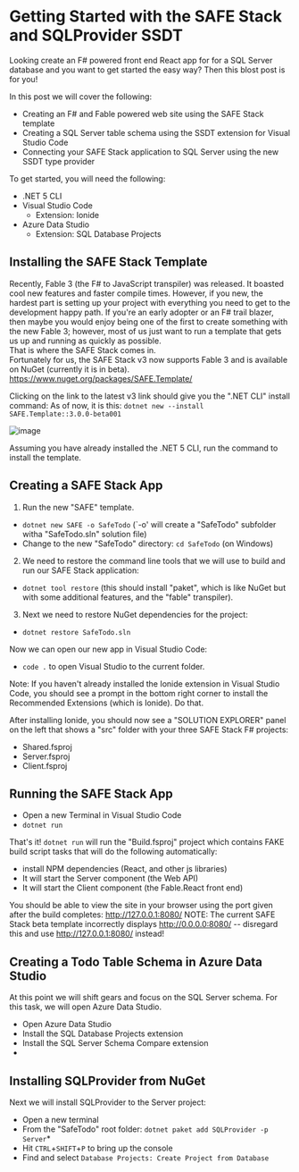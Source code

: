# Getting Started with the SAFE Stack and SQLProvider SSDT

Looking create an F# powered front end React app for for a SQL Server database and you want to get started the easy way?
Then this blost post is for you! 

In this post we will cover the following:
* Creating an F# and Fable powered web site using the SAFE Stack template
* Creating a SQL Server table schema using the SSDT extension for Visual Studio Code
* Connecting your SAFE Stack application to SQL Server using the new SSDT type provider

To get started, you will need the following:
* .NET 5 CLI
* Visual Studio Code
  * Extension: Ionide
* Azure Data Studio
  * Extension: SQL Database Projects

## Installing the SAFE Stack Template
Recently, Fable 3 (the F# to JavaScript transpiler) was released. It boasted cool new features and faster compile times.
However, if you new, the hardest part is setting up your project with everything you need to get to the development happy path.
If you're an early adopter or an F# trail blazer, then maybe you would enjoy being one of the first to create something with the new Fable 3;
however, most of us just want to run a template that gets us up and running as quickly as possible.  
That is where the SAFE Stack comes in.  
Fortunately for us, the SAFE Stack v3 now supports Fable 3 and is available on NuGet (currently it is in beta).
https://www.nuget.org/packages/SAFE.Template/

Clicking on the link to the latest v3 link should give you the ".NET CLI" install command:
As of now, it is this: `dotnet new --install SAFE.Template::3.0.0-beta001`

![image](https://user-images.githubusercontent.com/1030435/110747226-0af55200-820c-11eb-959b-36091c140497.png)

Assuming you have already installed the .NET 5 CLI, run the command to install the template.

## Creating a SAFE Stack App
1) Run the new "SAFE" template.
* `dotnet new SAFE -o SafeTodo` (`-o' will create a "SafeTodo" subfolder witha  "SafeTodo.sln" solution file)
* Change to the new "SafeTodo" directory: `cd SafeTodo` (on Windows)

2) We need to restore the command line tools that we will use to build and run our SAFE Stack application:
* `dotnet tool restore` (this should install "paket", which is like NuGet but with some additional features, and the "fable" transpiler).

3) Next we need to restore NuGet dependencies for the project:
* `dotnet restore SafeTodo.sln`

Now we can open our new app in Visual Studio Code: 
* `code .` to open Visual Studio to the current folder.

Note: If you haven't already installed the Ionide extension in Visual Studio Code, you should see a prompt in the bottom right corner to install the Recommended Extensions (which is Ionide). Do that.

After installing Ionide, you should now see a "SOLUTION EXPLORER" panel on the left that shows a "src" folder with your three SAFE Stack F# projects: 
* Shared.fsproj
* Server.fsproj
* Client.fsproj

## Running the SAFE Stack App
* Open a new Terminal in Visual Studio Code
* `dotnet run` 

That's it! `dotnet run` will run the "Build.fsproj" project which contains FAKE build script tasks that will do the following automatically:
* install NPM dependencies (React, and other js libraries)
* It will start the Server component (the Web API)
* It will start the Client component (the Fable.React front end)

You should be able to view the site in your browser using the port given after the build completes:
http://127.0.0.1:8080/
NOTE: The current SAFE Stack beta template incorrectly displays http://0.0.0.0:8080/ -- disregard this and use http://127.0.0.1:8080/ instead!

## Creating a Todo Table Schema in Azure Data Studio
At this point we will shift gears and focus on the SQL Server schema. For this task, we will open Azure Data Studio.
* Open Azure Data Studio
* Install the SQL Database Projects extension
* Install the SQL Server Schema Compare extension
* 

## Installing SQLProvider from NuGet
Next we will install SQLProvider to the Server project:
* Open a new terminal
* From the "SafeTodo" root folder: `dotnet paket add SQLProvider -p Server`* 
* Hit `CTRL`+`SHIFT`+`P` to bring up the console
* Find and select `Database Projects: Create Project from Database`

